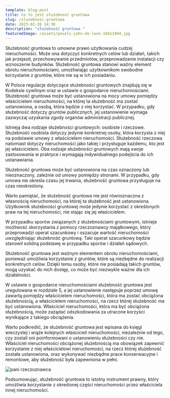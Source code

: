 ```yaml
---
template: blog-post
title: Co to jest służebność gruntowa
slug: /sluzebnosc-gruntowa
date: 2023-02-26 14:30
description: "służebność gruntowa "
featuredImage: /assets/pexels-john-de-leon-10413404.jpg
---
```

Służebność gruntowa to umowne prawo użytkowania cudzej nieruchomości. Może ona dotyczyć konkretnych celów lub działań, takich jak przejazd, przechowywanie przedmiotów, przeprowadzanie instalacji czy wznoszenie budynków. Służebność gruntowa stanowi ważny element obrotu nieruchomościami, umożliwiając użytkownikom swobodne korzystanie z gruntów, które nie są w ich posiadaniu.

W Polsce regulacje dotyczące służebności gruntowych znajdują się w Kodeksie cywilnym oraz w ustawie o gospodarce nieruchomościami. Służebność gruntowa może być ustanowiona na mocy umowy pomiędzy właścicielem nieruchomości, na której ta służebność ma zostać ustanowiona, a osobą, która będzie z niej korzystać. W przypadku, gdy służebność dotyczy gruntów publicznych, jej ustanowienie wymaga zazwyczaj uzyskania zgody organów administracji publicznej.

Istnieją dwa rodzaje służebności gruntowych: osobiste i rzeczowe. Służebność osobista dotyczy jedynie konkretnej osoby, która korzysta z niej na podstawie umowy z właścicielem nieruchomości. Służebność rzeczowa natomiast dotyczy nieruchomości jako takiej i przysługuje każdemu, kto jest jej właścicielem. Oba rodzaje służebności gruntowych mają swoje zastosowania w praktyce i wymagają indywidualnego podejścia do ich ustanawiania.

Służebność gruntowa może być ustanowiona na czas oznaczony lub nieoznaczony, zależnie od umowy pomiędzy stronami. W przypadku, gdy umowa nie określa czasu jej trwania, służebność gruntowa przysługuje na czas nieokreślony.

Warto pamiętać, że służebność gruntowa nie jest równoznaczna z własnością nieruchomości, na której ta służebność jest ustanowiona. Użytkownik służebności gruntowej może jedynie korzystać z określonych praw na tej nieruchomości, nie stając się jej właścicielem.

W przypadku sporów związanych z służebnościami gruntowymi, istnieje możliwość skorzystania z pomocy rzeczoznawcy majątkowego, który przeprowadzi operat szacunkowy i oszacuje wartość nieruchomości uwzględniając służebność gruntową. Taki operat szacunkowy będzie stanowił solidną podstawę w przypadku sporów i działań sądowych.

Służebność gruntowa jest ważnym elementem obrotu nieruchomościami, ponieważ umożliwia korzystanie z gruntów, które są niezbędne do realizacji konkretnych celów. Dzięki temu osoby, które nie posiadają takich gruntów, mogą uzyskać do nich dostęp, co może być niezwykle ważne dla ich działalności.

W ustawie o gospodarce nieruchomościami służebność gruntowa jest uregulowana w rozdziale 5, a jej ustanowienie następuje poprzez umowę zawartą pomiędzy właścicielem nieruchomości, która ma zostać obciążona służebnością, a właścicielem nieruchomości, na rzecz której służebność ma być ustanowiona. Właściciel nieruchomości, która ma być obciążona służebnością, może zażądać odszkodowania za utracone korzyści wynikające z takiego obciążenia.

Warto podkreślić, że służebność gruntowa jest wpisana do księgi wieczystej i wiąże kolejnych właścicieli nieruchomości, niezależnie od tego, czy zostali oni poinformowani o ustanowieniu służebności czy nie. Właściciel nieruchomości obciążonej służebnością ma obowiązek zapewnić korzystanie z niej właścicielowi nieruchomości, na rzecz której służebność została ustanowiona, oraz wykonywać niezbędne prace konserwacyjne i remontowe, aby służebność była zapewniona w pełni.

![pani rzeczoznawca](/assets/975075ac-3d6c-4eb5-8b5e-87462516890e.jpg)

Podsumowując, służebność gruntowa to istotny instrument prawny, który umożliwia korzystanie z określonej części nieruchomości przez właściciela innej nieruchomości.